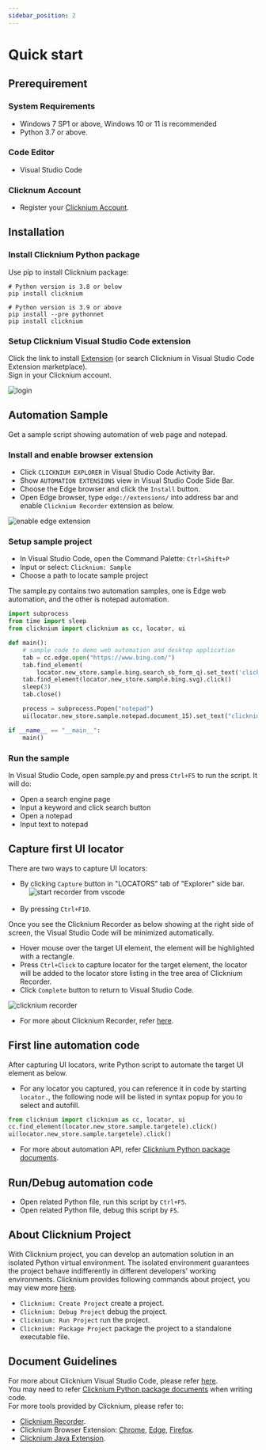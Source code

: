 ```yaml
---
sidebar_position: 2
---
```

# Quick start

## Prerequirement
### System Requirements​
- Windows 7 SP1 or above, Windows 10 or 11 is recommended
- Python 3.7 or above.

### Code Editor
- Visual Studio Code

### Clicknum Account 
- Register your [Clicknium Account](https://www.clicknium.com/).

## Installation​

### Install Clicknium Python package
Use pip to install Clicknium package:  

```
# Python version is 3.8 or below
pip install clicknium

# Python version is 3.9 or above
pip install --pre pythonnet
pip install clicknium
```

### Setup Clicknium Visual Studio Code extension
Click the link to install [Extension](https://marketplace.visualstudio.com/items?itemName=ClickCorp.clicknium) (or search Clicknium in Visual Studio Code Extension marketplace).  
Sign in your Clicknium account. 

![login](./img/signin1.png "login")  



## Automation Sample

Get a sample script showing automation of web page and notepad.

### Install and enable browser extension
- Click `CLICKNIUM EXPLORER` in Visual Studio Code Activity Bar.  
- Show `AUTOMATION EXTENSIONS` view in Visual Studio Code Side Bar.  
- Choose the Edge browser and click the `Install` button.  
- Open Edge browser, type `edge://extensions/` into address bar and enable `Clicknium Recorder` extension as below.  

![enable edge extension](./img/edge_extension_enable_on.png)  


### Setup sample project
- In Visual Studio Code, open the Command Palette: `Ctrl+Shift+P`
- Input or select: `Clicknium: Sample`
- Choose a path to locate sample project

The sample.py contains two automation samples, one is Edge web automation, and the other is notepad automation.

```python
import subprocess
from time import sleep
from clicknium import clicknium as cc, locator, ui

def main():
    # sample code to demo web automation and desktop application
    tab = cc.edge.open("https://www.bing.com/")
    tab.find_element(
        locator.new_store.sample.bing.search_sb_form_q).set_text('clicknium')
    tab.find_element(locator.new_store.sample.bing.svg).click()
    sleep(3)
    tab.close()

    process = subprocess.Popen("notepad")
    ui(locator.new_store.sample.notepad.document_15).set_text("clicknium")

if __name__ == "__main__":
    main()
```


### Run the sample
In Visual Studio Code, open sample.py and press `Ctrl+F5` to run the script. It will do: 
- Open a search engine page
- Input a keyword and click search button
- Open a notepad
- Input text to notepad

## Capture first UI locator
There are two ways to capture UI locators: 
- By clicking `Capture` button in "LOCATORS" tab of "Explorer" side bar.  
&emsp; ![start recorder from vscode](./img/start_recorder_from_vscode.png)  
&emsp;
- By pressing `Ctrl+F10`.  
  
Once you see the Clicknium Recorder as below showing at the right side of screen, the Visual Studio Code will be minimized automatically.
- Hover mouse over the target UI element, the element will be highlighted with a rectangle.
- Press `Ctrl+Click` to capture locator for the target element, the locator will be added to the locator store listing in the tree area of Clicknium Recorder.  
- Click `Complete` button to return to Visual Studio Code. 

![clicknium recorder](./img/recorder_main.png)

- For more about Clicknium Recorder, refer [here](./developtools/vscode/recorder/recorder.md).  

## First line automation code
After capturing UI locators, write Python script to automate the target UI element as below. 
- For any locator you captured, you can reference it in code by starting `locator.`, the following node will be listed in syntax popup for you to select and autofill.
```python
from clicknium import clicknium as cc, locator, ui
cc.find_element(locator.new_store.sample.targetele).click()
ui(locator.new_store.sample.targetele).click()
```
- For more about automation API, refer [Clicknium Python package documents](./references/python/python.md).   

## Run/Debug automation code
- Open related Python file, run this script by `Ctrl+F5`.
- Open related Python file, debug this script by `F5`.


## About Clicknium Project
With Clicknium project, you can develop an automation solution in an isolated Python virtual environment. The isolated environment guarantees the project behave indifferently in different developers' working environments. 
Clicknium provides following commands about project, you may view more [here](./developtools/vscode/project_management.md).  
- `Clicknium: Create Project` create a project.
- `Clicknium: Debug Project` debug the project.
- `Clicknium: Run Project` run the project.
- `Clicknium: Package Project` package the project to a standalone executable file.


## Document Guidelines
For more about Clicknium Visual Studio Code, please refer [here](./developtools/vscode/vscode.md).  
You may need to refer [Clicknium Python package documents](./references/python/python.md) when writing code.  
For more tools provided by Clicknium, please refer to:  
- [Clicknium Recorder](./developtools/vscode/recorder/recorder.md).  
- Clicknium Browser Extension: [Chrome](./developtools/vscode/extensions/chromeextension.md), [Edge](./developtools/vscode/extensions/edgeextension.md), [Firefox](./developtools/vscode/extensions/firefoxextension.md).  
- [Clicknium Java Extension](./developtools/vscode/extensions/javaextension.md).  
